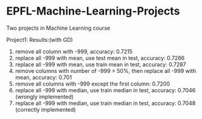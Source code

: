 # EPFL-Machine-Learning-Projects
Two projects in Machine Learning course

Project1:
Results:(with GD)
1. remove all column with -999, accuracy: 0.7215
2. replace all -999 with mean, use test mean in test, accuracy: 0.7286
3. replace all -999 with mean, use train mean in test, accuracy: 0.7287
4. remove columns with number of -999 > 50%, then replace all -999 with mean, accuracy: 0.701
5. remove all columns with -999 except the first column: 0.7200
6. replace all -999 with median, use train median in test, accuracy: 0.7046 (wrongly implemented)
7. replace all -999 with median, use train median in test, accuracy: 0.7048 (correctly implemented)


